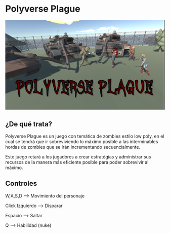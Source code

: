 # Polyverse Plague
![Logo de GitHub](src/GameImage.PNG)
## ¿De qué trata?
Polyverse Plague es un juego con temática de zombies estilo low poly, en el cual se tendrá que ir sobreviviendo lo máximo posible a las interminables hordas de zombies que se irán incrementando secuencialmente.

Este juego retará a los jugadores a crear estratégias y administrar sus recursos de la manera más eficiente posible para poder sobrevivir al máximo. 

## Controles
W,A,S,D --> Movimiento del personaje

Click Izquierdo --> Disparar

Espacio --> Saltar

Q --> Habilidad (nuke)
